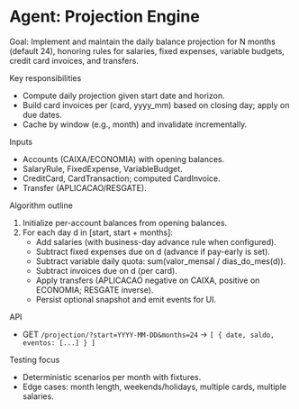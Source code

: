 # Agent: Projection Engine

Goal: Implement and maintain the daily balance projection for N months (default 24), honoring rules for salaries, fixed expenses, variable budgets, credit card invoices, and transfers.

Key responsibilities
- Compute daily projection given start date and horizon.
- Build card invoices per (card, yyyy_mm) based on closing day; apply on due dates.
- Cache by window (e.g., month) and invalidate incrementally.

Inputs
- Accounts (CAIXA/ECONOMIA) with opening balances.
- SalaryRule, FixedExpense, VariableBudget.
- CreditCard, CardTransaction; computed CardInvoice.
- Transfer (APLICACAO/RESGATE).

Algorithm outline
1) Initialize per-account balances from opening balances.
2) For each day d in [start, start + months]:
   - Add salaries (with business-day advance rule when configured).
   - Subtract fixed expenses due on d (advance if pay-early is set).
   - Subtract variable daily quota: sum(valor_mensal / dias_do_mes(d)).
   - Subtract invoices due on d (per card).
   - Apply transfers (APLICACAO negative on CAIXA, positive on ECONOMIA; RESGATE inverse).
   - Persist optional snapshot and emit events for UI.

API
- GET `/projection/?start=YYYY-MM-DD&months=24` → `[ { date, saldo, eventos: [...] } ]`

Testing focus
- Deterministic scenarios per month with fixtures.
- Edge cases: month length, weekends/holidays, multiple cards, multiple salaries.


